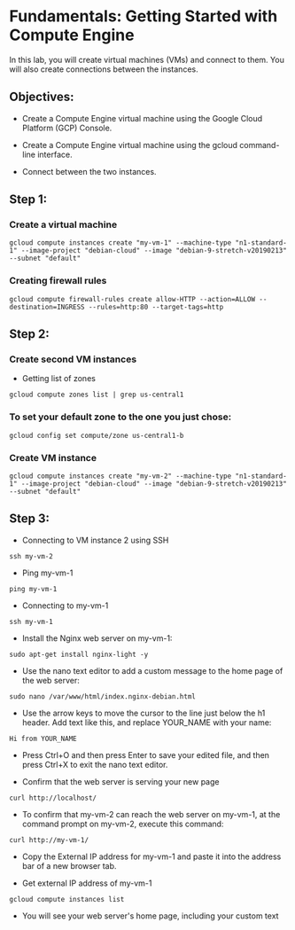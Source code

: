 # Fundamentals: Getting Started with Compute Engine

In this lab, you will create virtual machines (VMs) and connect to them. You will also create connections between the instances.

## Objectives:

-   Create a Compute Engine virtual machine using the Google Cloud Platform (GCP) Console.

-   Create a Compute Engine virtual machine using the gcloud command-line interface.

-   Connect between the two instances.

## Step 1:

### Create a virtual machine

`gcloud compute instances create "my-vm-1" --machine-type "n1-standard-1" --image-project "debian-cloud" --image "debian-9-stretch-v20190213" --subnet "default"`

### Creating firewall rules

`gcloud compute firewall-rules create allow-HTTP --action=ALLOW --destination=INGRESS --rules=http:80 --target-tags=http`

## Step 2:

### Create second VM instances

-   Getting list of zones

`gcloud compute zones list | grep us-central1`

### To set your default zone to the one you just chose:

`gcloud config set compute/zone us-central1-b`

### Create VM instance

`gcloud compute instances create "my-vm-2" --machine-type "n1-standard-1" --image-project "debian-cloud" --image "debian-9-stretch-v20190213" --subnet "default"`

## Step 3:

-   Connecting to VM instance 2 using SSH

`ssh my-vm-2 `

-   Ping my-vm-1

`ping my-vm-1`

-   Connecting to my-vm-1

`ssh my-vm-1`

-   Install the Nginx web server on my-vm-1:

`sudo apt-get install nginx-light -y`

-   Use the nano text editor to add a custom message to the home page of the web server:

`sudo nano /var/www/html/index.nginx-debian.html`

-   Use the arrow keys to move the cursor to the line just below the h1 header. Add text like this, and replace YOUR_NAME with your name:

`Hi from YOUR_NAME`

-   Press Ctrl+O and then press Enter to save your edited file, and then press Ctrl+X to exit the nano text editor.

-   Confirm that the web server is serving your new page

`curl http://localhost/`

-   To confirm that my-vm-2 can reach the web server on my-vm-1, at the command prompt on my-vm-2, execute this command:

`curl http://my-vm-1/`

-   Copy the External IP address for my-vm-1 and paste it into the address bar of a new browser tab.

-   Get external IP address of my-vm-1

`gcloud compute instances list`

-   You will see your web server's home page, including your custom text

